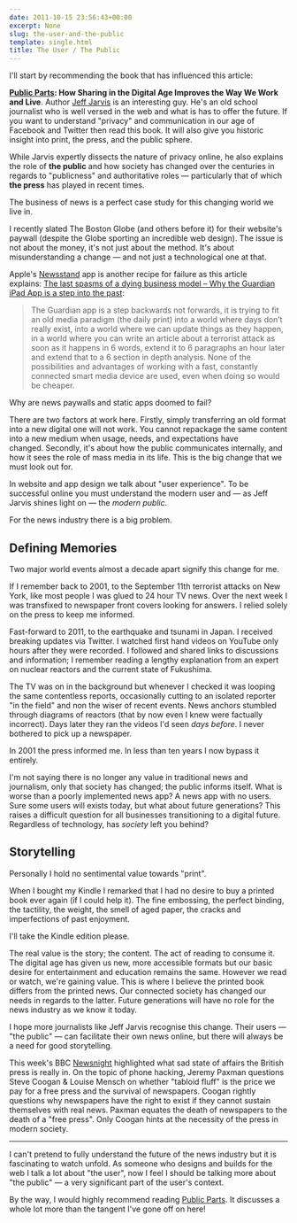 ```yaml
---
date: 2011-10-15 23:56:43+00:00
excerpt: None
slug: the-user-and-the-public
template: single.html
title: The User / The Public
---
```


I'll start by recommending the book that has influenced this article:

**[Public Parts](http://www.amazon.co.uk/Public-Parts-Sharing-Digital-Improves/dp/1451636008/): How Sharing in the Digital Age Improves the Way We Work and Live**. Author [Jeff Jarvis](http://twitter.com/jeffjarvis) is an interesting guy. He's an old school journalist who is well versed in the web and what is has to offer the future. If you want to understand "privacy" and communication in our age of Facebook and Twitter then read this book. It will also give you historic insight into print, the press, and the public sphere.

While Jarvis expertly dissects the nature of privacy online, he also explains the role of **the public** and how society has changed over the centuries in regards to "publicness" and authoritative roles — particularly that of which **the press** has played in recent times.

The business of news is a perfect case study for this changing world we live in.

I recently slated The Boston Globe (and others before it) for their website's paywall (despite the Globe sporting an incredible web design). The issue is not about the money, it's not just about the method. It's about misunderstanding a change — and not just a technological one at that.

Apple's [Newsstand](http://www.apple.com/ios/features.html#newsstand) app is another recipe for failure as this article explains: [The last spasms of a dying business model – Why the Guardian iPad App is a step into the past](http://thetalldesigner.com/blog/2011/10/15/the-last-spasms-of-a-dying-business-model-why-the-guardian-ipad-app-is-a-step-into-the-past/):

> The Guardian app is a step backwards not forwards, it is trying to fit an old media paradigm (the daily print) into a world where days don’t really exist, into a world where we can update things as they happen, in a world where you can write an article about a terrorist attack as soon as it happens in 6 words, extend it to 6 paragraphs an hour later and extend that to a 6 section in depth analysis. None of the possibilities and advantages of working with a fast, constantly connected smart media device are used, even when doing so would be cheaper.

Why are news paywalls and static apps doomed to fail?

There are two factors at work here. Firstly, simply transferring an old format into a new digital one will not work. You cannot repackage the same content into a new medium when usage, needs, and expectations have changed. Secondly, it's about how the public communicates internally, and how it sees the role of mass media in its life. This is the big change that we must look out for.

In website and app design we talk about "user experience". To be successful online you must understand the modern user and — as Jeff Jarvis shines light on — the _modern public_.

For the news industry there is a big problem.

## Defining Memories

Two major world events almost a decade apart signify this change for me.

If I remember back to 2001, to the September 11th terrorist attacks on New York, like most people I was glued to 24 hour TV news. Over the next week I was transfixed to newspaper front covers looking for answers. I relied solely on the press to keep me informed.

Fast-forward to 2011, to the earthquake and tsunami in Japan. I received breaking updates via Twitter. I watched first hand videos on YouTube only hours after they were recorded. I followed and shared links to discussions and information; I remember reading a lengthy explanation from an expert on nuclear reactors and the current state of Fukushima.

The TV was on in the background but whenever I checked it was looping the same contentless reports, occasionally cutting to an isolated reporter "in the field" and non the wiser of recent events. News anchors stumbled through diagrams of reactors (that by now even I knew were factually incorrect). Days later they ran the videos I'd seen _days before_. I never bothered to pick up a newspaper.

In 2001 the press informed me. In less than ten years I now bypass it entirely.

I'm not saying there is no longer any value in traditional news and journalism, only that society has changed; the public informs itself. What is worse than a poorly implemented news app? A news app with no users. Sure some users will exists today, but what about future generations? This raises a difficult question for all businesses transitioning to a digital future. Regardless of technology, has _society_ left you behind?

## Storytelling

Personally I hold no sentimental value towards "print".

When I bought my Kindle I remarked that I had no desire to buy a printed book ever again (if I could help it). The fine embossing, the perfect binding, the tactility, the weight, the smell of aged paper, the cracks and imperfections of past enjoyment.

I'll take the Kindle edition please.

The real value is the story; the content. The act of reading to consume it. The digital age has given us new, more accessible formats but our basic desire for entertainment and education remains the same. However we read or watch, we're gaining value. This is where I believe the printed book differs from the printed news. Our connected society has changed our needs in regards to the latter. Future generations will have no role for the news industry as we know it today.

I hope more journalists like Jeff Jarvis recognise this change. Their users — "the public" — can facilitate their own news online, but there will always be a need for good storytelling.

This week's BBC [Newsnight](http://news.bbc.co.uk/1/hi/programmes/newsnight/9614587.stm) highlighted what sad state of affairs the British press is really in. On the topic of phone hacking, Jeremy Paxman questions Steve Coogan & Louise Mensch on whether "tabloid fluff" is the price we pay for a free press and the survival of newspapers. Coogan rightly questions why newspapers have the right to exist if they cannot sustain themselves with real news. Paxman equates the death of newspapers to the death of a "free press". Only Coogan hints at the necessity of the press in modern society.

* * *

I can't pretend to fully understand the future of the news industry but it is fascinating to watch unfold. As someone who designs and builds for the web I talk a lot about "the user", now I feel I should be talking more about "the public" — a very significant part of the user's context.

By the way, I would highly recommend reading [Public Parts](http://www.amazon.co.uk/Public-Parts-Sharing-Digital-Improves/dp/1451636008/). It discusses a whole lot more than the tangent I've gone off on here!
